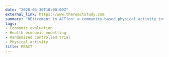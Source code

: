 ```yaml
---
date: "2020-05-30T10:00:00Z"
external_link: https://www.thereactstudy.com
summary: "REtirement in ACTion: a community-based physical activity intervention to prevent mobility-related disability for retired older people."
tags:
- Economic evaluation
- Health economic modelling
- Randomised controlled trial
- Physical activity
title: REACT
---
```

